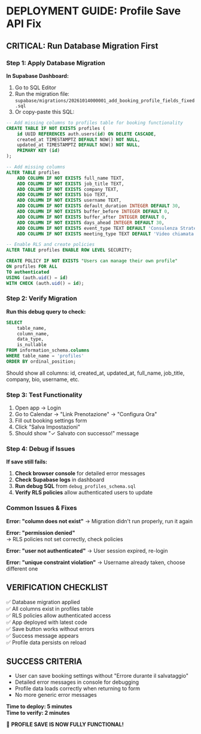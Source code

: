 # DEPLOYMENT GUIDE: Profile Save API Fix

## CRITICAL: Run Database Migration First

### Step 1: Apply Database Migration

**In Supabase Dashboard:**
1. Go to SQL Editor
2. Run the migration file: `supabase/migrations/20261014000001_add_booking_profile_fields_fixed.sql`
3. Or copy-paste this SQL:

```sql
-- Add missing columns to profiles table for booking functionality
CREATE TABLE IF NOT EXISTS profiles (
    id UUID REFERENCES auth.users(id) ON DELETE CASCADE,
    created_at TIMESTAMPTZ DEFAULT NOW() NOT NULL,
    updated_at TIMESTAMPTZ DEFAULT NOW() NOT NULL,
    PRIMARY KEY (id)
);

-- Add missing columns
ALTER TABLE profiles 
    ADD COLUMN IF NOT EXISTS full_name TEXT,
    ADD COLUMN IF NOT EXISTS job_title TEXT,
    ADD COLUMN IF NOT EXISTS company TEXT,
    ADD COLUMN IF NOT EXISTS bio TEXT,
    ADD COLUMN IF NOT EXISTS username TEXT,
    ADD COLUMN IF NOT EXISTS default_duration INTEGER DEFAULT 30,
    ADD COLUMN IF NOT EXISTS buffer_before INTEGER DEFAULT 0,
    ADD COLUMN IF NOT EXISTS buffer_after INTEGER DEFAULT 0,
    ADD COLUMN IF NOT EXISTS days_ahead INTEGER DEFAULT 30,
    ADD COLUMN IF NOT EXISTS event_type TEXT DEFAULT 'Consulenza Strategica',
    ADD COLUMN IF NOT EXISTS meeting_type TEXT DEFAULT 'Video chiamata';

-- Enable RLS and create policies
ALTER TABLE profiles ENABLE ROW LEVEL SECURITY;

CREATE POLICY IF NOT EXISTS "Users can manage their own profile"
ON profiles FOR ALL
TO authenticated
USING (auth.uid() = id)
WITH CHECK (auth.uid() = id);
```

### Step 2: Verify Migration

**Run this debug query to check:**

```sql
SELECT 
    table_name,
    column_name,
    data_type,
    is_nullable
FROM information_schema.columns
WHERE table_name = 'profiles'
ORDER BY ordinal_position;
```

Should show all columns: id, created_at, updated_at, full_name, job_title, company, bio, username, etc.

### Step 3: Test Functionality

1. Open app → Login
2. Go to Calendar → "Link Prenotazione" → "Configura Ora"  
3. Fill out booking settings form
4. Click "Salva Impostazioni"
5. Should show "✓ Salvato con successo!" message

### Step 4: Debug if Issues

**If save still fails:**

1. **Check browser console** for detailed error messages
2. **Check Supabase logs** in dashboard
3. **Run debug SQL** from `debug_profiles_schema.sql`
4. **Verify RLS policies** allow authenticated users to update

### Common Issues & Fixes

**Error: "column does not exist"**
→ Migration didn't run properly, run it again

**Error: "permission denied"**  
→ RLS policies not set correctly, check policies

**Error: "user not authenticated"**
→ User session expired, re-login

**Error: "unique constraint violation"**
→ Username already taken, choose different one

## VERIFICATION CHECKLIST

✅ Database migration applied  
✅ All columns exist in profiles table  
✅ RLS policies allow authenticated access  
✅ App deployed with latest code  
✅ Save button works without errors  
✅ Success message appears  
✅ Profile data persists on reload

## SUCCESS CRITERIA

- User can save booking settings without "Errore durante il salvataggio"
- Detailed error messages in console for debugging
- Profile data loads correctly when returning to form
- No more generic error messages

**Time to deploy: 5 minutes**  
**Time to verify: 2 minutes**

🚀 **PROFILE SAVE IS NOW FULLY FUNCTIONAL!**